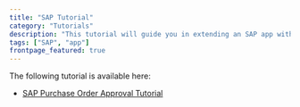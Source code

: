 ```yaml
---
title: "SAP Tutorial"
category: "Tutorials"
description: "This tutorial will guide you in extending an SAP app with Mendix."
tags: ["SAP", "app"]
frontpage_featured: true
---
```


The following tutorial is available here:

* [SAP Purchase Order Approval Tutorial](sap-purchase-order-approval)
